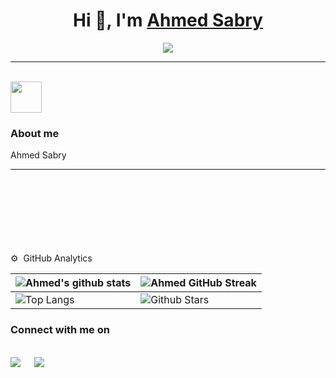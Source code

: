 <h1 align="center">Hi 👋, I'm <a href="https://100rabhcsmc.github.io/Me.io/" target="blank">
Ahmed Sabry</a></h1>

<p align="center">
  <a href="https://github.com/DenverCoder1/readme-typing-svg"><img src="https://readme-typing-svg.herokuapp.com?font=Time+New+Roman&color=%23C8BE25&size=25&center=true&vCenter=true&width=600&height=100&lines=Backend+Developer+.Net;Computer+Science+Student;Always+learning+new+things"></a>
</p>

<hr>
<br>
 <picture><img src = "https://github.com/7oSkaaa/7oSkaaa/blob/main/Images/about_me.gif?raw=true" width = 50px></picture> <h3>About me</h3>
<p>Ahmed Sabry</p>

<hr>

<br><br><br><br><br><br><br>
⚙️ &nbsp;GitHub Analytics

| ![Ahmed's github stats](https://github-readme-stats.vercel.app/api?username=A7medS3bry&show_icons=true&theme=tokyonight) | ![Ahmed GitHub Streak](https://github-readme-streak-stats.herokuapp.com/?user=A7medS3bry&theme=tokyonight) |
| --- | --- |
| ![Top Langs](https://github-readme-stats.vercel.app/api/top-langs/?username=A7medS3bry&theme=tokyonight) | ![Github Stars](https://github-readme-stats.vercel.app/api?username=A7medS3bry&show_icons=true&locale=en&count_private=true&hide_rank=true&custom_title=My%20GitHub%20Stats&disable_animations=true&theme=tokyonight) |


<h3>Connect with me on</h3>
<p>
<br>	
<a target="_blank" href="https://www.linkedin.com/in/a7med-sabry/"><img src="https://img.shields.io/badge/-LinkedIn-0077B5?style=for-the-badge&logo=Linkedin&logoColor=white"></img></a>
&emsp;
<a target="_blank" href="mailto:coder.ahmed.sabry@gmail.com"
><img src="https://img.shields.io/badge/-Gmail-D14836?style=for-the-badge&logo=Gmail&logoColor=white"></img></a>


<br>
</p>












<!--	
<br><br>
⚙️ &nbsp;GitHub Analytics

<p align="center">
<a href="https://github.com/AVS1508">
  <img height="180em" src="https://github-readme-stats-eight-theta.vercel.app/api?username=A7medS3bry&show_icons=true&theme=algolia&include_all_commits=true&count_private=true"/>
  <img height="180em" src="https://github-readme-stats-eight-theta.vercel.app/api/top-langs/?username=A7medS3bry&layout=compact&langs_count=8&theme=algolia"/>
</a>
</p>

<h3>Most Used Languages</h3>
<p><img align="left" src="https://github-readme-stats.vercel.app/api/top-langs?username=A7medS3bry&show_icons=true&theme=dark&locale=en&layout=compact" alt="A7medS3bry" /></p>
<br><br><br><br><br>
<h3>My GitHub Stats</h3>
<p>&nbsp;<img align="left" src="https://github-readme-stats.vercel.app/api?username=A7medS3bry&show_icons=true&theme=dark&locale=en" alt="A7medS3bry" /></p>

<br><br><br><br><br><br><br>
<h3>My Contribution</h3>
<p><img align="left" src="https://github-readme-streak-stats.herokuapp.com/?user=A7medS3bry&theme=dark" alt="A7medS3bry" /></p>

<br><br><br><br><br><br><br>
-->

